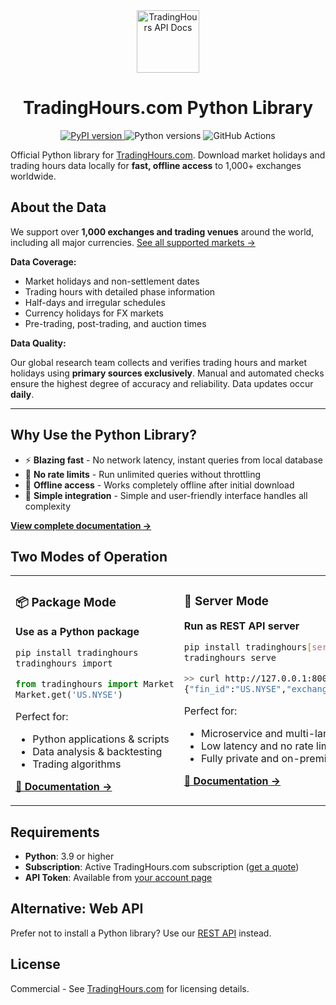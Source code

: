 <div align="center">
  <img src="https://www.tradinghours.com/img/logo-512x512.png" alt="TradingHours API Docs" height="100">
  <h1>TradingHours.com Python Library</h1>

  <p>
    <a href="https://badge.fury.io/py/tradinghours">
      <img src="https://badge.fury.io/py/tradinghours.svg" alt="PyPI version">
    </a>
    <img src="https://img.shields.io/badge/python-3.9%20%7C%203.10%20%7C%203.11%20%7C%203.12%20%7C%203.13-green" alt="Python versions">
    <img src="https://github.com/tradinghours/tradinghours-python/actions/workflows/release.yml/badge.svg?branch=main" alt="GitHub Actions">
  </p>
</div>

Official Python library for [TradingHours.com](https://www.tradinghours.com). Download market holidays and trading hours data locally for **fast, offline access** to 1,000+ exchanges worldwide.

## About the Data

We support over **1,000 exchanges and trading venues** around the world, including all major currencies. [See all supported markets →](https://www.tradinghours.com/data/coverage)

**Data Coverage:**
- Market holidays and non-settlement dates
- Trading hours with detailed phase information
- Half-days and irregular schedules
- Currency holidays for FX markets
- Pre-trading, post-trading, and auction times

**Data Quality:**

Our global research team collects and verifies trading hours and market holidays using **primary sources exclusively**. Manual and automated checks ensure the highest degree of accuracy and reliability. Data updates occur **daily**.

---

## Why Use the Python Library?

- ⚡ **Blazing fast** - No network latency, instant queries from local database
- 🚫 **No rate limits** - Run unlimited queries without throttling
- 💾 **Offline access** - Works completely offline after initial download
- 🔧 **Simple integration** - Simple and user-friendly interface handles all complexity

**[View complete documentation →](https://docs.tradinghours.com/python-library/)**

## Two Modes of Operation

<table>
<tr>
<td width="50%" valign="top">

### 📦 Package Mode
**Use as a Python package**

```bash
pip install tradinghours
tradinghours import
```
```python
from tradinghours import Market
Market.get('US.NYSE')
```

Perfect for:
- Python applications & scripts
- Data analysis & backtesting  
- Trading algorithms

**[📖 Documentation →](https://docs.tradinghours.com/python-library/package-mode/getting-started)**

</td>
<td width="50%" valign="top">

### 🚀 Server Mode
**Run as REST API server**

```bash
pip install tradinghours[server]
tradinghours serve
```
```bash
>> curl http://127.0.0.1:8000/markets/US.NYSE
{"fin_id":"US.NYSE","exchange_name":"New York...
```

Perfect for:
- Microservice and multi-language infrastructure
- Low latency and no rate limits
- Fully private and on-premise hosting

**[📖 Documentation →](https://docs.tradinghours.com/python-library/server-mode/getting-started)**

</td>
</tr>
</table>

## Requirements

- **Python**: 3.9 or higher
- **Subscription**: Active TradingHours.com subscription ([get a quote](https://www.tradinghours.com/data))
- **API Token**: Available from [your account page](https://www.tradinghours.com/user/api-tokens)

## Alternative: Web API

Prefer not to install a Python library? Use our [REST API](https://docs.tradinghours.com/3.x/introduction) instead.

## License

Commercial - See [TradingHours.com](https://www.tradinghours.com/data) for licensing details.
